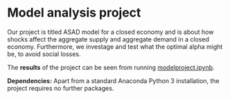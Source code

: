 # Model analysis project

Our project is titled ASAD model for a closed economy and is about how shocks affect the aggregate supply and aggregate demand in a closed economy. Furthermore, we investage and test what the optimal alpha might be, to avoid social losses.

The **results** of the project can be seen from running [modelproject.ipynb](modelproject.ipynb).

**Dependencies:** Apart from a standard Anaconda Python 3 installation, the project requires no further packages.
